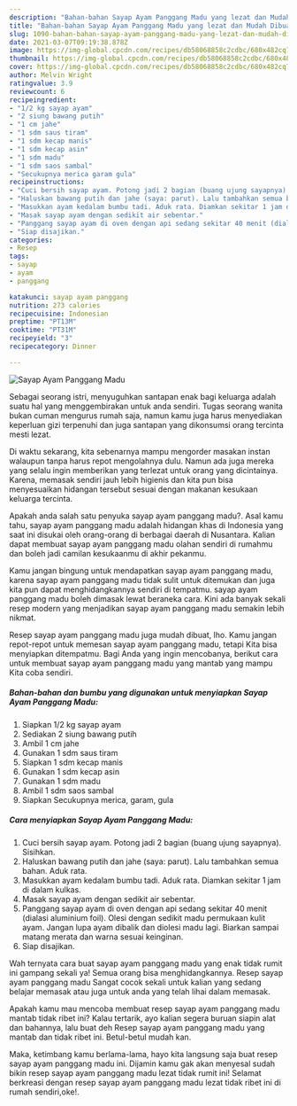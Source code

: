 ```yaml
---
description: "Bahan-bahan Sayap Ayam Panggang Madu yang lezat dan Mudah Dibuat"
title: "Bahan-bahan Sayap Ayam Panggang Madu yang lezat dan Mudah Dibuat"
slug: 1090-bahan-bahan-sayap-ayam-panggang-madu-yang-lezat-dan-mudah-dibuat
date: 2021-03-07T09:19:38.878Z
image: https://img-global.cpcdn.com/recipes/db58068858c2cdbc/680x482cq70/sayap-ayam-panggang-madu-foto-resep-utama.jpg
thumbnail: https://img-global.cpcdn.com/recipes/db58068858c2cdbc/680x482cq70/sayap-ayam-panggang-madu-foto-resep-utama.jpg
cover: https://img-global.cpcdn.com/recipes/db58068858c2cdbc/680x482cq70/sayap-ayam-panggang-madu-foto-resep-utama.jpg
author: Melvin Wright
ratingvalue: 3.9
reviewcount: 6
recipeingredient:
- "1/2 kg sayap ayam"
- "2 siung bawang putih"
- "1 cm jahe"
- "1 sdm saus tiram"
- "1 sdm kecap manis"
- "1 sdm kecap asin"
- "1 sdm madu"
- "1 sdm saos sambal"
- "Secukupnya merica garam gula"
recipeinstructions:
- "Cuci bersih sayap ayam. Potong jadi 2 bagian (buang ujung sayapnya). Sisihkan."
- "Haluskan bawang putih dan jahe (saya: parut). Lalu tambahkan semua bahan. Aduk rata."
- "Masukkan ayam kedalam bumbu tadi. Aduk rata. Diamkan sekitar 1 jam di dalam kulkas."
- "Masak sayap ayam dengan sedikit air sebentar."
- "Panggang sayap ayam di oven dengan api sedang sekitar 40 menit (dialasi aluminium foil). Olesi dengan sedikit madu permukaan kulit ayam. Jangan lupa ayam dibalik dan diolesi madu lagi. Biarkan sampai matang merata dan warna sesuai keinginan."
- "Siap disajikan."
categories:
- Resep
tags:
- sayap
- ayam
- panggang

katakunci: sayap ayam panggang 
nutrition: 273 calories
recipecuisine: Indonesian
preptime: "PT13M"
cooktime: "PT31M"
recipeyield: "3"
recipecategory: Dinner

---
```



![Sayap Ayam Panggang Madu](https://img-global.cpcdn.com/recipes/db58068858c2cdbc/680x482cq70/sayap-ayam-panggang-madu-foto-resep-utama.jpg)

Sebagai seorang istri, menyuguhkan santapan enak bagi keluarga adalah suatu hal yang menggembirakan untuk anda sendiri. Tugas seorang  wanita bukan cuman mengurus rumah saja, namun kamu juga harus menyediakan keperluan gizi terpenuhi dan juga santapan yang dikonsumsi orang tercinta mesti lezat.

Di waktu  sekarang, kita sebenarnya mampu mengorder masakan instan walaupun tanpa harus repot mengolahnya dulu. Namun ada juga mereka yang selalu ingin memberikan yang terlezat untuk orang yang dicintainya. Karena, memasak sendiri jauh lebih higienis dan kita pun bisa menyesuaikan hidangan tersebut sesuai dengan makanan kesukaan keluarga tercinta. 



Apakah anda salah satu penyuka sayap ayam panggang madu?. Asal kamu tahu, sayap ayam panggang madu adalah hidangan khas di Indonesia yang saat ini disukai oleh orang-orang di berbagai daerah di Nusantara. Kalian dapat membuat sayap ayam panggang madu olahan sendiri di rumahmu dan boleh jadi camilan kesukaanmu di akhir pekanmu.

Kamu jangan bingung untuk mendapatkan sayap ayam panggang madu, karena sayap ayam panggang madu tidak sulit untuk ditemukan dan juga kita pun dapat menghidangkannya sendiri di tempatmu. sayap ayam panggang madu boleh dimasak lewat beraneka cara. Kini ada banyak sekali resep modern yang menjadikan sayap ayam panggang madu semakin lebih nikmat.

Resep sayap ayam panggang madu juga mudah dibuat, lho. Kamu jangan repot-repot untuk memesan sayap ayam panggang madu, tetapi Kita bisa menyiapkan ditempatmu. Bagi Anda yang ingin mencobanya, berikut cara untuk membuat sayap ayam panggang madu yang mantab yang mampu Kita coba sendiri.

<!--inarticleads1-->

##### Bahan-bahan dan bumbu yang digunakan untuk menyiapkan Sayap Ayam Panggang Madu:

1. Siapkan 1/2 kg sayap ayam
1. Sediakan 2 siung bawang putih
1. Ambil 1 cm jahe
1. Gunakan 1 sdm saus tiram
1. Siapkan 1 sdm kecap manis
1. Gunakan 1 sdm kecap asin
1. Gunakan 1 sdm madu
1. Ambil 1 sdm saos sambal
1. Siapkan Secukupnya merica, garam, gula




<!--inarticleads2-->

##### Cara menyiapkan Sayap Ayam Panggang Madu:

1. Cuci bersih sayap ayam. Potong jadi 2 bagian (buang ujung sayapnya). Sisihkan.
1. Haluskan bawang putih dan jahe (saya: parut). Lalu tambahkan semua bahan. Aduk rata.
1. Masukkan ayam kedalam bumbu tadi. Aduk rata. Diamkan sekitar 1 jam di dalam kulkas.
1. Masak sayap ayam dengan sedikit air sebentar.
1. Panggang sayap ayam di oven dengan api sedang sekitar 40 menit (dialasi aluminium foil). Olesi dengan sedikit madu permukaan kulit ayam. Jangan lupa ayam dibalik dan diolesi madu lagi. Biarkan sampai matang merata dan warna sesuai keinginan.
1. Siap disajikan.




Wah ternyata cara buat sayap ayam panggang madu yang enak tidak rumit ini gampang sekali ya! Semua orang bisa menghidangkannya. Resep sayap ayam panggang madu Sangat cocok sekali untuk kalian yang sedang belajar memasak atau juga untuk anda yang telah lihai dalam memasak.

Apakah kamu mau mencoba membuat resep sayap ayam panggang madu mantab tidak ribet ini? Kalau tertarik, ayo kalian segera buruan siapin alat dan bahannya, lalu buat deh Resep sayap ayam panggang madu yang mantab dan tidak ribet ini. Betul-betul mudah kan. 

Maka, ketimbang kamu berlama-lama, hayo kita langsung saja buat resep sayap ayam panggang madu ini. Dijamin kamu gak akan menyesal sudah bikin resep sayap ayam panggang madu lezat tidak rumit ini! Selamat berkreasi dengan resep sayap ayam panggang madu lezat tidak ribet ini di rumah sendiri,oke!.

